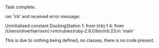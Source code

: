 Task complete.

ran 'irb' and received error message:

  Uninitialised constant DockingStation
  1: from (irb):1
  4: from /Users/oliverharrison/.rvm/rubies/ruby-2.6.0/bin/irb:23:in 'main'

This is due to nothing being defined, no classes, there is no code present.
